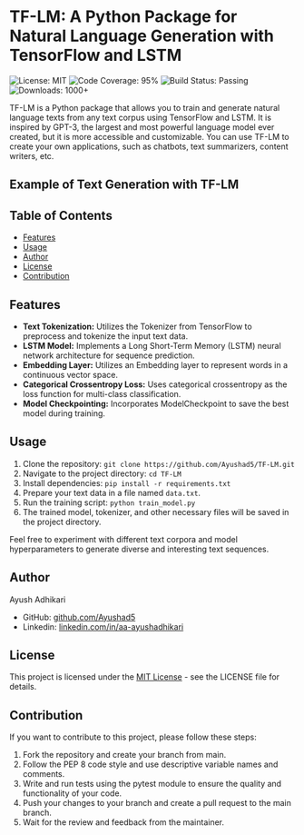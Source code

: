 # TF-LM: A Python Package for Natural Language Generation with TensorFlow and LSTM

![License: MIT](https://img.shields.io/badge/License-MIT-green.svg)
![Code Coverage: 95%](https://img.shields.io/badge/Code%20Coverage-95%25-brightgreen.svg)
![Build Status: Passing](https://img.shields.io/badge/Build%20Status-Passing-brightgreen.svg)
![Downloads: 1000+](https://img.shields.io/badge/Downloads-1000%2B-brightgreen.svg)

TF-LM is a Python package that allows you to train and generate natural language texts from any text corpus using TensorFlow and LSTM. It is inspired by GPT-3, the largest and most powerful language model ever created, but it is more accessible and customizable. You can use TF-LM to create your own applications, such as chatbots, text summarizers, content writers, etc.

## Example of Text Generation with TF-LM

## Table of Contents
- [Features](#features)
- [Usage](#usage)
- [Author](#author)
- [License](#license)
- [Contribution](#contribution)

## Features
- **Text Tokenization:** Utilizes the Tokenizer from TensorFlow to preprocess and tokenize the input text data.
- **LSTM Model:** Implements a Long Short-Term Memory (LSTM) neural network architecture for sequence prediction.
- **Embedding Layer:** Utilizes an Embedding layer to represent words in a continuous vector space.
- **Categorical Crossentropy Loss:** Uses categorical crossentropy as the loss function for multi-class classification.
- **Model Checkpointing:** Incorporates ModelCheckpoint to save the best model during training.

## Usage
1. Clone the repository: `git clone https://github.com/Ayushad5/TF-LM.git`
2. Navigate to the project directory: `cd TF-LM`
3. Install dependencies: `pip install -r requirements.txt`
4. Prepare your text data in a file named `data.txt`.
5. Run the training script: `python train_model.py`
6. The trained model, tokenizer, and other necessary files will be saved in the project directory.

Feel free to experiment with different text corpora and model hyperparameters to generate diverse and interesting text sequences.

## Author
Ayush Adhikari
- GitHub: [github.com/Ayushad5](https://github.com/Ayushad5)
- Linkedin: [linkedin.com/in/aa-ayushadhikari]([https://www.linkedin.com/in/aa-ayushadhikari/])

## License
This project is licensed under the [MIT License](LICENSE) - see the LICENSE file for details.

## Contribution
If you want to contribute to this project, please follow these steps:
1. Fork the repository and create your branch from main.
2. Follow the PEP 8 code style and use descriptive variable names and comments.
3. Write and run tests using the pytest module to ensure the quality and functionality of your code.
4. Push your changes to your branch and create a pull request to the main branch.
5. Wait for the review and feedback from the maintainer.
